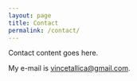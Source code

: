 ```yaml
---
layout: page
title: Contact
permalink: /contact/
---
```


Contact content goes here.

My e-mail is [vincetallica@gmail.com](mailto:vincetallica@gmail.com).
